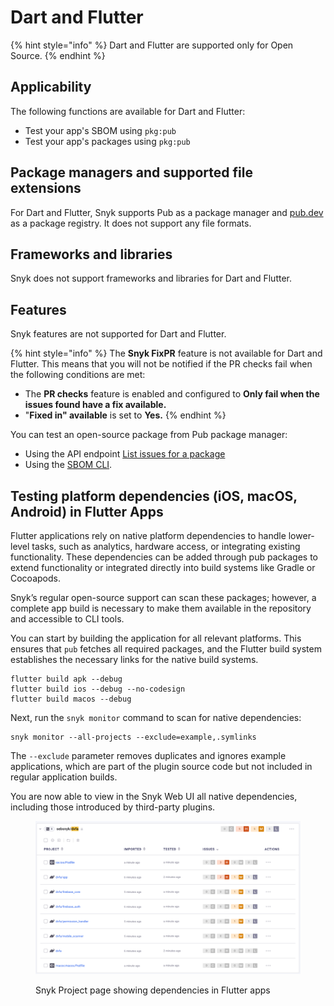 # Dart and Flutter

{% hint style="info" %}
Dart and Flutter are supported only for Open Source.
{% endhint %}

## Applicability

The following functions are available for Dart and Flutter:

* Test your app's SBOM using `pkg:pub`
* Test your app's packages using `pkg:pub`

## Package managers and supported file extensions

For Dart and Flutter, Snyk supports Pub as a package manager and [pub.dev](https://pub.dev/) as a package registry. It does not support any file formats.

## Frameworks and libraries

Snyk does not support frameworks and libraries for Dart and Flutter.&#x20;

## Features

Snyk features are not supported for Dart and Flutter.

{% hint style="info" %}
The **Snyk FixPR** feature is not available for Dart and Flutter. This means that you will not be notified if the PR checks fail when the following conditions are met:&#x20;

* The **PR checks** feature is enabled and configured to **Only fail when the issues found have a fix available.**
* "**Fixed in" available** is set to **Yes.**
{% endhint %}

You can test an open-source package from Pub package manager:

* Using the API endpoint [List issues for a package](../snyk-api/reference/issues.md#orgs-org_id-packages-purl-issues)
* Using the [SBOM CLI](../snyk-cli/commands/sbom.md).

## Testing platform dependencies (iOS, macOS, Android) in Flutter Apps

Flutter applications rely on native platform dependencies to handle lower-level tasks, such as analytics, hardware access, or integrating existing functionality. These dependencies can be added through pub packages to extend functionality or integrated directly into build systems like Gradle or Cocoapods.

Snyk’s regular open-source support can scan these packages; however, a complete app build is necessary to make them available in the repository and accessible to CLI tools.

You can start by building the application for all relevant platforms. This ensures that `pub` fetches all required packages, and the Flutter build system establishes the necessary links for the native build systems.

```
flutter build apk --debug
flutter build ios --debug --no-codesign
flutter build macos --debug
```

Next, run the `snyk monitor` command to scan for native dependencies:

```
snyk monitor --all-projects --exclude=example,.symlinks
```

The `--exclude` parameter removes duplicates and ignores example applications, which are part of the plugin source code but not included in regular application builds.

You are now able to view in the Snyk Web UI all native dependencies, including those introduced by third-party plugins.

<figure><img src="../.gitbook/assets/image (571).png" alt=""><figcaption><p>Snyk Project page showing dependencies in Flutter apps</p></figcaption></figure>
